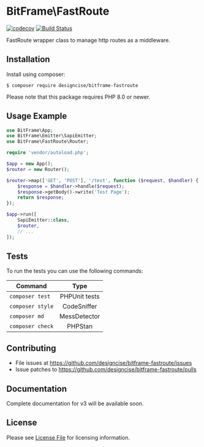 # BitFrame\FastRoute

[![codecov](https://codecov.io/gh/designcise/bitframe-fastroute/branch/master/graph/badge.svg)](https://codecov.io/gh/designcise/bitframe-fastroute)
[![Build Status](https://travis-ci.org/designcise/bitframe-fastroute.svg?branch=master)](https://travis-ci.org/designcise/bitframe-fastroute)

FastRoute wrapper class to manage http routes as a middleware.

## Installation

Install using composer:

```
$ composer require designcise/bitframe-fastroute
```

Please note that this package requires PHP 8.0 or newer.

## Usage Example

```php
use BitFrame\App;
use BitFrame\Emitter\SapiEmitter;
use BitFrame\FastRoute\Router;

require 'vendor/autoload.php';

$app = new App();
$router = new Router();

$router->map(['GET', 'POST'], '/test', function ($request, $handler) {
    $response = $handler->handle($request);
    $response->getBody()->write('Test Page');
    return $response;
});

$app->run([
    SapiEmitter::class,
    $router,
    // ...
]);
```

## Tests

To run the tests you can use the following commands:

| Command          | Type            |
| ---------------- |:---------------:|
| `composer test`  | PHPUnit tests   |
| `composer style` | CodeSniffer     |
| `composer md`    | MessDetector    |
| `composer check` | PHPStan         |

## Contributing

* File issues at https://github.com/designcise/bitframe-fastroute/issues
* Issue patches to https://github.com/designcise/bitframe-fastroute/pulls

## Documentation

Complete documentation for v3 will be available soon.

## License

Please see [License File](LICENSE.md) for licensing information.